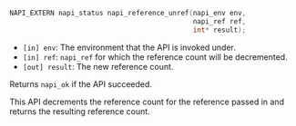 <!-- YAML
added: v8.0.0
napiVersion: 1
-->

```C
NAPI_EXTERN napi_status napi_reference_unref(napi_env env,
                                             napi_ref ref,
                                             int* result);
```

- `[in] env`: The environment that the API is invoked under.
- `[in] ref`: `napi_ref` for which the reference count will be decremented.
- `[out] result`: The new reference count.

Returns `napi_ok` if the API succeeded.

This API decrements the reference count for the reference
passed in and returns the resulting reference count.

